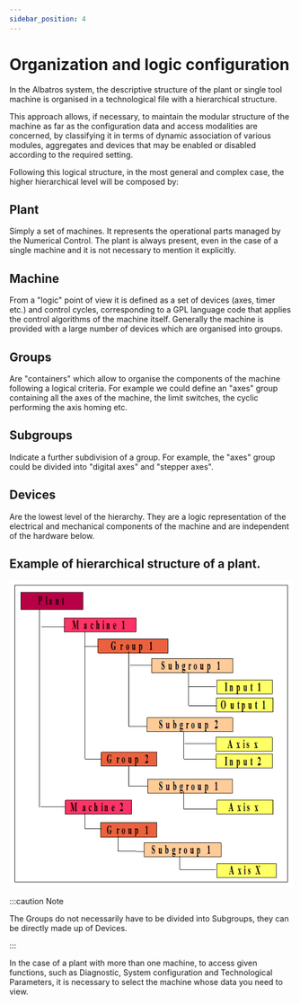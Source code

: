 ```yaml
---
sidebar_position: 4
---
```


# Organization and logic configuration

In the Albatros system, the descriptive structure of the plant or single tool machine is organised in a technological file with a hierarchical structure.

This approach allows, if necessary, to maintain the modular structure of the machine as far as the configuration data and access modalities are concerned, by classifying it in terms of dynamic association of various modules, aggregates and devices that may be enabled or disabled according to the required setting.

Following this logical structure, in the most general and complex case, the higher hierarchical level will be composed by: 

## Plant
Simply a set of machines. It represents the operational parts managed by the Numerical Control. The plant is always present, even in the case of a single machine and it is not necessary to mention it explicitly.
 

## Machine 
From a "logic" point of view it is defined as a set of devices (axes, timer etc.) and control cycles, corresponding to a GPL language code that applies the control algorithms of the machine itself. Generally the machine is provided with a large number of devices which are organised into groups.
 

## Groups 
Are "containers" which allow to organise the components of the machine following a logical criteria. For example we could define an "axes" group containing all the axes of the machine, the limit switches, the cyclic performing the axis homing etc.
 

## Subgroups
Indicate a further subdivision of a group. For example, the "axes" group could be divided into "digital axes" and "stepper axes".

## Devices
Are the lowest level of the hierarchy. They are a logic representation of the electrical and mechanical components of the machine and are independent of the hardware below.
 
## Example of hierarchical structure of a plant.

 ![Plant](./img/plant.png)

:::caution Note

The Groups do not necessarily have to be divided into Subgroups, they can be directly made up of Devices.

:::

In the case of a plant with more than one machine, to access given functions, such as Diagnostic, System configuration and Technological Parameters, it is necessary to select the machine whose data you need to view.

